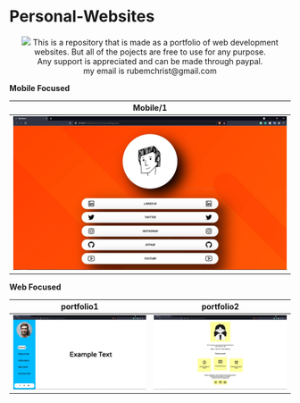 # Personal-Websites
<p align="center"><img src="https://web-dev.imgix.net/image/tcFciHGuF3MxnTr1y5ue01OGLBn2/uT78e96EKYCdRVYZq0QQ.png?auto=format">
This is a repository that is made as a portfolio of web development websites. But all of the pojects are free to use for any purpose.
<br>Any support is appreciated and can be made through paypal.
<br>my email is rubemchrist@gmail.com</p>

**Mobile Focused**

| Mobile/1  | 
| ------------- |
| <img src="Mobile/1/WebPageExample.jpg"> |

**Web Focused**

| portfolio1| portfolio2| 
| ------------- | ------------- |
| <img src="portfolio1/WebPageExample.jpg"> | <img src="portfolio2/WebPageExample.jpg"> |
